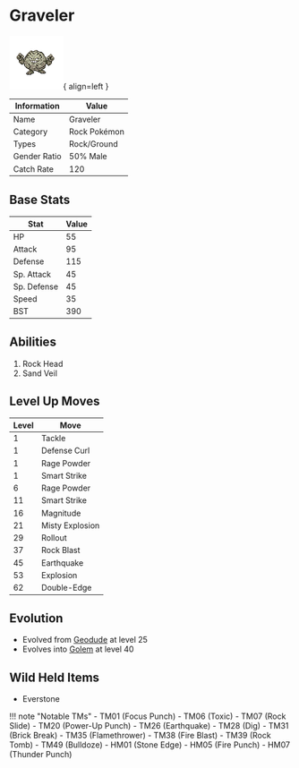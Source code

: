 # Graveler

![Graveler](../images/pokemon/75.png){ align=left }

| Information | Value |
|------------|--------|
| Name | Graveler |
| Category | Rock Pokémon |
| Types | Rock/Ground |
| Gender Ratio | 50% Male |
| Catch Rate | 120 |

## Base Stats

| Stat | Value |
|------|-------|
| HP | 55 |
| Attack | 95 |
| Defense | 115 |
| Sp. Attack | 45 |
| Sp. Defense | 45 |
| Speed | 35 |
| BST | 390 |

## Abilities
1. Rock Head
2. Sand Veil

## Level Up Moves
| Level | Move |
|-------|------|
| 1 | Tackle |
| 1 | Defense Curl |
| 1 | Rage Powder |
| 1 | Smart Strike |
| 6 | Rage Powder |
| 11 | Smart Strike |
| 16 | Magnitude |
| 21 | Misty Explosion |
| 29 | Rollout |
| 37 | Rock Blast |
| 45 | Earthquake |
| 53 | Explosion |
| 62 | Double-Edge |

## Evolution
- Evolved from [Geodude](074-geodude.md) at level 25
- Evolves into [Golem](076-golem.md) at level 40

## Wild Held Items
- Everstone

!!! note "Notable TMs"
    - TM01 (Focus Punch)
    - TM06 (Toxic)
    - TM07 (Rock Slide)
    - TM20 (Power-Up Punch)
    - TM26 (Earthquake)
    - TM28 (Dig)
    - TM31 (Brick Break)
    - TM35 (Flamethrower)
    - TM38 (Fire Blast)
    - TM39 (Rock Tomb)
    - TM49 (Bulldoze)
    - HM01 (Stone Edge)
    - HM05 (Fire Punch)
    - HM07 (Thunder Punch)
